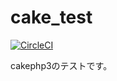 # cake_test

[![CircleCI](https://circleci.com/gh/pnt-hisaoka/cake_test.svg?style=svg)](https://circleci.com/gh/pnt-hisaoka/cake_test)

cakephp3のテストです。



